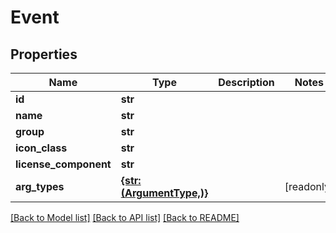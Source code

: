 # Event


## Properties

Name | Type | Description | Notes
------------ | ------------- | ------------- | -------------
**id** | **str** |  | 
**name** | **str** |  | 
**group** | **str** |  | 
**icon_class** | **str** |  | 
**license_component** | **str** |  | 
**arg_types** | [**{str: (ArgumentType,)}**](ArgumentType.md) |  | [readonly] 

[[Back to Model list]](../#documentation-for-models) [[Back to API list]](../#documentation-for-api-endpoints) [[Back to README]](../)


